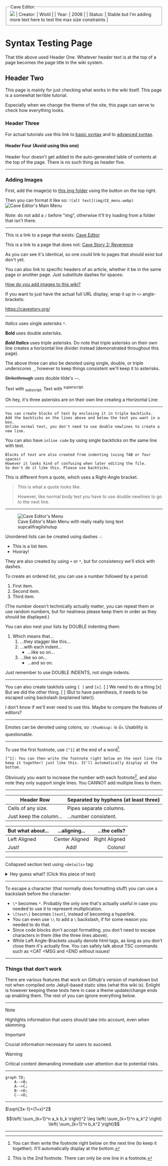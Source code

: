 <fieldset>
<legend>Cave Editor:</legend>
<img src="img/CE_icon.png">
| Creator: | Wistil |
| Year: | 2006 |
| Status: | Stable but I'm adding more text here to test the max size constraints |
</fieldset>

# Syntax Testing Page
That title above used Header One. Whatever header text is at the top of a page becomes the page title in the wiki system.

## Header Two
This page is mainly for just checking what works in the wiki itself. This page is a somewhat terrible tutorial.

Especially when we change the theme of the site, this page can serve to check how everything looks.

### Header Three
For actual tutorials use this link to [basic syntax](https://docs.github.com/en/get-started/writing-on-github/getting-started-with-writing-and-formatting-on-github/basic-writing-and-formatting-syntax) and to [advanced syntax](https://docs.github.com/en/get-started/writing-on-github/working-with-advanced-formatting).

#### Header Four (Avoid using this one)
Header four doesn't get added to the auto-generated table of contents at the top of the page. There is no such thing as header five.

***

### Adding Images
First, add the image(s) to [this img folder](https://github.com/CaveStoryModdingCommunity/modding-wiki/tree/master/wiki/img) using the button on the top right.

Then you can format it like so: `![alt text](img/CE_menu.webp)`
![Cave Editor's Main Menu](img/CE_menu.webp)

Note: do not add a `/` before "img", otherwise it'll try loading from a folder that isn't there.

***

This is a link to a page that exists: [Cave Editor](cave-editor)

This is a link to a page that does not: [Cave Story 2: Reverence](cave-story-2-reverence)

As you can see it's identical, so one could link to pages that should exist but don't yet.

You can also link to specific headers of an article, whether it be in the same page or another page. Just substitute dashes for spaces:

[How do you add images to this wiki?](example-page#adding-images)

If you want to just have the actual full URL display, wrap it up in `<>` angle-brackets:

<https://cavestory.org/>

***

*Italics* uses single asterisks `*`.

**Bold** uses double asterisks.

***Bold Italics*** uses triple asterisks. Do note that triple asterisks on their own line creates a horizontal line divider instead (demonstrated throughout this page).

The above three can also be denoted using single, double, or triple underscores `_`, however to keep things consistent we'll keep it to asterisks.

~~Strikethrough~~ uses double tilde's `~~`.

Text with <sub>subscript.</sub> Text with <sup>superscript.</sup>

Oh hey, it's three asterisks are on their own line creating a Horizontal Line:

***

```
You can create blocks of text by enclosing it in triple backticks.
Add the backticks on the lines above and below the text you want in a box.
Unlike normal text, you don't need to use double newlines to create a new line.
```

You can also have `inline code` by using single backticks on the same line with text.

	Blocks of text are also created from indenting (using TAB or four spaces)
    However it looks kind of confusing when later editing the file.
    So don't do it like this. Please use backticks.

This is different from a quote, which uses a Right-Angle bracket.
> This is what 
> a quote looks like.
>
> However, like normal body text you have to use double newlines to go to the next line.

***

<figure>
  <img src="img/CE_mainmenu.webp" alt="Cave Editor's Menu">
  <figcaption>Cave Editor's Main Menu with really really long text supcalifragilshutup</figcaption>
</figure>

Unordered lists can be created using dashes `-`:
- This is a list item.
- Hooray!

They are also created by using `+` or `*`, but for consistency we'll stick with dashes.

To create an ordered list, you can use a number followed by a period:

1. First item.
2. Second item.
3. Third item.

(The number doesn't technically actually matter, you can repeat them or use random numbers, but for neatness please keep them in order as they should be displayed.)

You can also nest your lists by DOUBLE indenting them:
1. Which means that...
    1. ...they stagger like this...
    2. ...with each indent...
        - ...like so on...
    3. ...like so on...
        - ...and so on.

Just remember to use DOUBLE INDENTS, not single indents.

***

You can also create tasklists using `[ ]` and `[x]`.
[ ] We need to do a thing
[x] But we did the other thing.
[ ] \(But to have parenthesis, it needs to be escaped using backslash (explained later)).

I don't know if we'll ever need to use this. Maybe to compare the features of editors?

***

Emotes can be denoted using colons, so `:thumbsup:` is :thumbsup:. Usability is questionable.

***

To use the first footnote, use `[^1]` at the end of a word[^1].
```
[^1]: You can then write the footnote right below on the next line (to keep it together) just like this. It'll automatically display at the bottom.
```
[^1]: You can then write the footnote right below on the next line (to keep it together). It'll automatically display at the bottom.

Obviously you want to increase the number with each footnote[^2], and also note they only support single lines. You CANNOT add multiple lines to them.
[^2]: This is the 2nd footnote. There can only be one line in a footnote.

***

| Header Row | Separated by hyphens (at least three) |
| --- | --- |
| Cells of any size. | Pipes separate columns. |
| Just keep the column... | ...number consistent. |

| But what about... | ...aligning... | ...the cells? |
| :--- | :---: | ---: |
| Left Aligned | Center Aligned | Right Aligned |
| Just! | Add! | Colons! |

***

Collapsed section test using `<details>` tag:
<details><summary>Hey guess what? (Click this piece of text)</summary>
You're stinky! :poop:
</details>


***

To escape a character (that normally does formatting stuff) you can use a backslash before the character:
- `\*` becomes `*`. Probably the only one that's actually useful in case you needed to use it to represent multiplication.
- `\[text\]` becomes `[text]`, instead of becoming a hyperlink.
- You can even use `\\` to add a `\` backslash, if for some reason you needed to do that.
- Since code blocks don't accept formatting, you don't need to escape characters in them (like the three lines above).
- While Left Angle-Brackets usually denote html tags, as long as you don't close them it's actually fine. You can safely talk about TSC commands such as <CAT <MSG and <END without issues!

***

### Things that don't work
There are various features that work on Github's version of markdown but not when compiled onto Jekyll-based static sites (what this wiki is). Enlight is however keeping these tests here in case a theme update/change ends up enabling them. The rest of you can ignore everything below.

***

> [!NOTE]
> Highlights information that users should take into account, even when skimming.

> [!IMPORTANT]
> Crucial information necessary for users to succeed.

> [!WARNING]
> Critical content demanding immediate user attention due to potential risks.

***

```mermaid
graph TD;
    A-->B;
    A-->C;
    B-->D;
    C-->D;
```

***

$`\sqrt{3x-1}+(1+x)^2`$

```math
\left( \sum_{k=1}^n a_k b_k \right)^2 \leq \left( \sum_{k=1}^n a_k^2 \right) \left( \sum_{k=1}^n b_k^2 \right)
```

***



